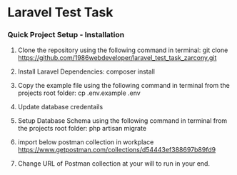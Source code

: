 # Laravel Test Task


### Quick Project Setup - Installation

1. Clone the repository using the following command in terminal:
git clone https://github.com/1986webdeveloper/laravel_test_task_zarcony.git

2. Install Laravel Dependencies:
composer install

3. Copy the example file using the following command in terminal from the projects root folder:
cp .env.example .env

4. Update database credentails

5. Setup Database Schema using the following command in terminal from the projects root folder:
php artisan migrate

6. import below postman collection in workplace
https://www.getpostman.com/collections/d54443ef388697b89fd9

7. Change URL of Postman collection at your will to run in your end.

